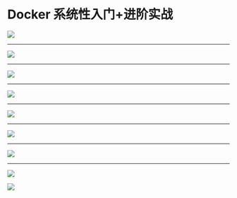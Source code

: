 # Docker 系统性入门+进阶实战


![](img/image_2022-06-06-15-19-39.png)

------

![](img/image_2022-06-06-16-23-57.png)

------

![](img/image_2022-06-06-17-43-55.png)

------

![](img/image_2022-06-07-10-06-54.png)



-----

![](img/image_2022-06-07-10-37-38.png)



-----

![](img/image_2022-06-07-11-12-14.png)



-----

![](img/image_2022-06-07-14-32-46.png)





-----

![](img/image_2022-06-07-16-35-55.png)

![](img/image_2022-06-07-17-13-12.png)

























